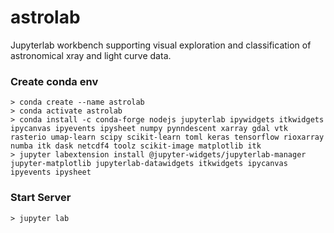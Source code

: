 # astrolab
Jupyterlab workbench supporting visual exploration and classification of astronomical xray and light curve data.

### Create conda env
   
    > conda create --name astrolab
    > conda activate astrolab
    > conda install -c conda-forge nodejs jupyterlab ipywidgets itkwidgets ipycanvas ipyevents ipysheet numpy pynndescent xarray gdal vtk rasterio umap-learn scipy scikit-learn toml keras tensorflow rioxarray numba itk dask netcdf4 toolz scikit-image matplotlib itk
    > jupyter labextension install @jupyter-widgets/jupyterlab-manager jupyter-matplotlib jupyterlab-datawidgets itkwidgets ipycanvas ipyevents ipysheet
    
### Start Server

    > jupyter lab 